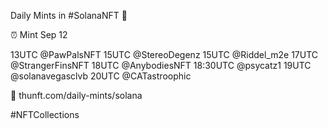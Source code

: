 Daily Mints in #SolanaNFT 🚀

⏰ Mint Sep 12

13UTC @PawPalsNFT
15UTC @StereoDegenz
15UTC @Riddel_m2e
17UTC @StrangerFinsNFT
18UTC @AnybodiesNFT
18:30UTC @psycatz1
19UTC @solanavegasclvb
20UTC @CATastroophic

🔗 thunft.com/daily-mints/solana

#NFTCollections
